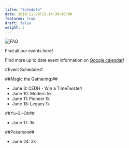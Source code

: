 ```yaml
---
title: "Schedule"
date: 2018-11-28T15:14:39+10:00
featured: true
draft: false
weight: 2
---
```


![FAQ](/images/show/show_3.JPG)

Find all our events here!



Find more up to date event information on [Google calendar](https://calendar.google.com/calendar/u/1?cid=Y2lkNmdxM3FhZzhzdXR0djR2N25wYWw3MDhAZ3JvdXAuY2FsZW5kYXIuZ29vZ2xlLmNvbQ)!


#Event Schedule:#

##Magic the Gathering:##
- June 3: CEDH - Win a TimeTwister!
- June 10: Modern 5k
- June 11: Pioneer 1k
- June 18: Legacy 1k

##Yu-Gi-Oh##
- June 17: 3k

##Pokemon##
- June 24: 3k








